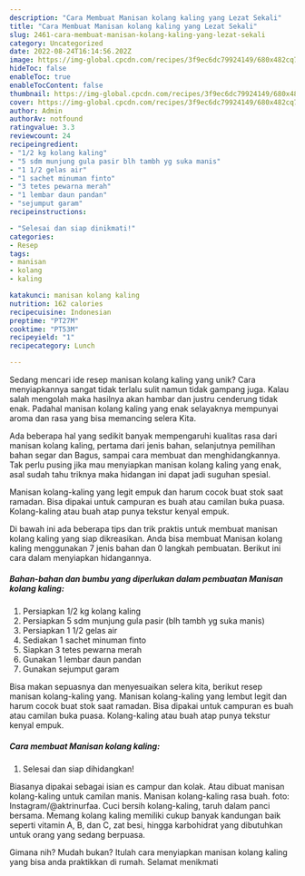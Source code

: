 ```yaml
---
description: "Cara Membuat Manisan kolang kaling yang Lezat Sekali"
title: "Cara Membuat Manisan kolang kaling yang Lezat Sekali"
slug: 2461-cara-membuat-manisan-kolang-kaling-yang-lezat-sekali
category: Uncategorized
date: 2022-08-24T16:14:56.202Z
image: https://img-global.cpcdn.com/recipes/3f9ec6dc79924149/680x482cq70/manisan-kolang-kaling-foto-resep-utama.jpg
hideToc: false
enableToc: true
enableTocContent: false
thumbnail: https://img-global.cpcdn.com/recipes/3f9ec6dc79924149/680x482cq70/manisan-kolang-kaling-foto-resep-utama.jpg
cover: https://img-global.cpcdn.com/recipes/3f9ec6dc79924149/680x482cq70/manisan-kolang-kaling-foto-resep-utama.jpg
author: Admin
authorAv: notfound
ratingvalue: 3.3
reviewcount: 24
recipeingredient:
- "1/2 kg kolang kaling"
- "5 sdm munjung gula pasir blh tambh yg suka manis"
- "1 1/2 gelas air"
- "1 sachet minuman finto"
- "3 tetes pewarna merah"
- "1 lembar daun pandan"
- "sejumput garam"
recipeinstructions:

- "Selesai dan siap dinikmati!"
categories:
- Resep
tags:
- manisan
- kolang
- kaling

katakunci: manisan kolang kaling 
nutrition: 162 calories
recipecuisine: Indonesian
preptime: "PT27M"
cooktime: "PT53M"
recipeyield: "1"
recipecategory: Lunch

---
```





Sedang mencari ide resep manisan kolang kaling yang unik? Cara menyiapkannya sangat tidak terlalu sulit namun tidak gampang juga. Kalau salah mengolah maka hasilnya akan hambar dan justru cenderung tidak enak. Padahal manisan kolang kaling yang enak selayaknya mempunyai aroma dan rasa yang bisa memancing selera Kita.





Ada beberapa hal yang sedikit banyak mempengaruhi kualitas rasa dari manisan kolang kaling, pertama dari jenis bahan, selanjutnya pemilihan bahan segar dan Bagus, sampai cara membuat dan menghidangkannya. Tak perlu pusing jika mau menyiapkan manisan kolang kaling yang enak,      asal sudah tahu triknya maka hidangan ini dapat jadi suguhan spesial.














Manisan kolang-kaling yang legit empuk dan harum cocok buat stok saat ramadan. Bisa dipakai untuk campuran es buah atau camilan buka puasa. Kolang-kaling atau buah atap punya tekstur kenyal empuk.






Di bawah ini ada beberapa tips dan trik praktis untuk membuat manisan kolang kaling yang siap dikreasikan. Anda bisa membuat Manisan kolang kaling menggunakan 7 jenis bahan dan 0 langkah pembuatan. Berikut ini cara dalam menyiapkan hidangannya.

<!--inarticleads1-->

##### Bahan-bahan dan bumbu yang diperlukan dalam pembuatan Manisan kolang kaling:

1. Persiapkan 1/2 kg kolang kaling
1. Persiapkan 5 sdm munjung gula pasir (blh tambh yg suka manis)
1. Persiapkan 1 1/2 gelas air
1. Sediakan 1 sachet minuman finto
1. Siapkan 3 tetes pewarna merah
1. Gunakan 1 lembar daun pandan
1. Gunakan sejumput garam


Bisa makan sepuasnya dan menyesuaikan selera kita, berikut resep manisan kolang-kaling yang. Manisan kolang-kaling yang lembut legit dan harum cocok buat stok saat ramadan. Bisa dipakai untuk campuran es buah atau camilan buka puasa. Kolang-kaling atau buah atap punya tekstur kenyal empuk. 

<!--inarticleads2-->

##### Cara membuat Manisan kolang kaling:


1. Selesai dan siap dihidangkan!

Biasanya dipakai sebagai isian es campur dan kolak. Atau dibuat manisan kolang-kaling untuk camilan manis. Manisan kolang-kaling rasa buah. foto: Instagram/@aktrinurfaa. Cuci bersih kolang-kaling, taruh dalam panci bersama. Memang kolang kaling memiliki cukup banyak kandungan baik seperti vitamin A, B, dan C, zat besi, hingga karbohidrat yang dibutuhkan untuk orang yang sedang berpuasa. 

Gimana nih? Mudah bukan? Itulah cara menyiapkan manisan kolang kaling yang bisa anda praktikkan di rumah. Selamat menikmati
